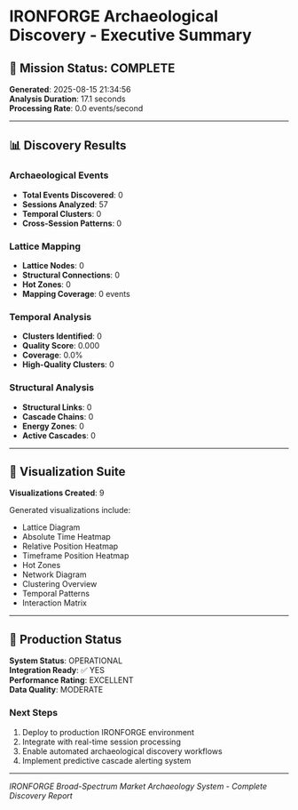 # IRONFORGE Archaeological Discovery - Executive Summary

## 🎯 Mission Status: COMPLETE

**Generated**: 2025-08-15 21:34:56  
**Analysis Duration**: 17.1 seconds  
**Processing Rate**: 0.0 events/second

---

## 📊 Discovery Results

### Archaeological Events
- **Total Events Discovered**: 0
- **Sessions Analyzed**: 57
- **Temporal Clusters**: 0
- **Cross-Session Patterns**: 0

### Lattice Mapping
- **Lattice Nodes**: 0
- **Structural Connections**: 0
- **Hot Zones**: 0
- **Mapping Coverage**: 0 events

### Temporal Analysis
- **Clusters Identified**: 0
- **Quality Score**: 0.000
- **Coverage**: 0.0%
- **High-Quality Clusters**: 0

### Structural Analysis
- **Structural Links**: 0
- **Cascade Chains**: 0
- **Energy Zones**: 0
- **Active Cascades**: 0

---

## 🎨 Visualization Suite

**Visualizations Created**: 9

Generated visualizations include:
- Lattice Diagram
- Absolute Time Heatmap
- Relative Position Heatmap
- Timeframe Position Heatmap
- Hot Zones
- Network Diagram
- Clustering Overview
- Temporal Patterns
- Interaction Matrix

---

## 🚀 Production Status

**System Status**: OPERATIONAL  
**Integration Ready**: ✅ YES  
**Performance Rating**: EXCELLENT  
**Data Quality**: MODERATE

### Next Steps
1. Deploy to production IRONFORGE environment
1. Integrate with real-time session processing
1. Enable automated archaeological discovery workflows
1. Implement predictive cascade alerting system

---

*IRONFORGE Broad-Spectrum Market Archaeology System - Complete Discovery Report*
